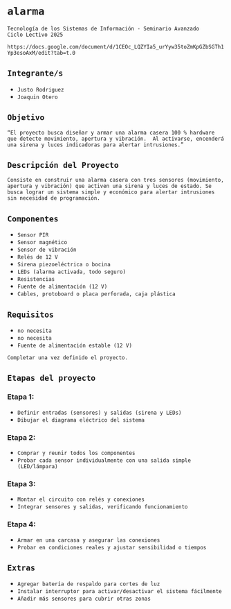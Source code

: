 # **`alarma`**

`Tecnología de los Sistemas de Información - Seminario Avanzado`  
`Ciclo Lectivo 2025`

`https://docs.google.com/document/d/1CEOc_LQZYIa5_urYyw35toZmKpGZbSGTh1Yp3esoAxM/edit?tab=t.0`

## **`Integrante/s`**

- `Justo Rodriguez`  
- `Joaquin Otero`

## **`Objetivo`**

`“El proyecto busca diseñar y armar una alarma casera 100 % hardware que detecte movimiento, apertura y vibración. 
Al activarse, encenderá una sirena y luces indicadoras para alertar intrusiones.”`

## **`Descripción del Proyecto`**

`Consiste en construir una alarma casera con tres sensores (movimiento, apertura y vibración) que activen una sirena y luces de estado.
Se busca lograr un sistema simple y económico para alertar intrusiones sin necesidad de programación.`

## **`Componentes`**

- `Sensor PIR`  
- `Sensor magnético`  
- `Sensor de vibración`
- `Relés de 12 V`
- `Sirena piezoeléctrica o bocina`
- `LEDs (alarma activada, todo seguro)`
- `Resistencias`
- `Fuente de alimentación (12 V)`
- `Cables, protoboard o placa perforada, caja plástica`

## **`Requisitos`**

- `no necesita`  
- `no necesita`  
- `Fuente de alimentación estable (12 V)`

`Completar una vez definido el proyecto.`

## **`Etapas del proyecto`**
### Etapa 1:
- `Definir entradas (sensores) y salidas (sirena y LEDs)`
- `Dibujar el diagrama eléctrico del sistema`

### Etapa 2:
- `Comprar y reunir todos los componentes`
- `Probar cada sensor individualmente con una salida simple (LED/lámpara)`

### Etapa 3:
- `Montar el circuito con relés y conexiones`
- `Integrar sensores y salidas, verificando funcionamiento`

### Etapa 4:
- `Armar en una carcasa y asegurar las conexiones`
- `Probar en condiciones reales y ajustar sensibilidad o tiempos`

## **`Extras`**

- `Agregar batería de respaldo para cortes de luz`  
- `Instalar interruptor para activar/desactivar el sistema fácilmente`  
- `Añadir más sensores para cubrir otras zonas`
